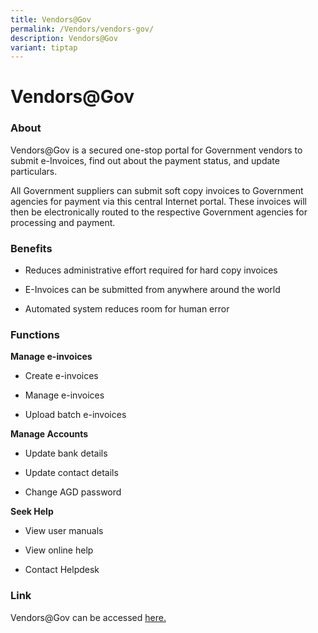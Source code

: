 ```yaml
---
title: Vendors@Gov
permalink: /Vendors/vendors-gov/
description: Vendors@Gov
variant: tiptap
---
```

<h1>Vendors@Gov</h1>
<h3>About</h3>
<p>Vendors@Gov is a secured one-stop portal for Government vendors to submit
e-Invoices, find out about the payment status, and update particulars.</p>
<p>All Government suppliers can submit soft copy invoices to Government agencies
for payment via this central Internet portal. These invoices will then
be electronically routed to the respective Government agencies for processing
and payment.</p>
<h3>Benefits</h3>
<ul data-tight="true" class="tight">
<li>
<p>Reduces administrative effort required for hard copy invoices</p>
</li>
<li>
<p>E-Invoices can be submitted from anywhere around the world</p>
</li>
<li>
<p>Automated system reduces room for human error</p>
</li>
</ul>
<h3>Functions</h3>
<p><strong>Manage e-invoices</strong>
</p>
<ul data-tight="true" class="tight">
<li>
<p>Create e-invoices</p>
</li>
<li>
<p>Manage e-invoices</p>
</li>
<li>
<p>Upload batch e-invoices</p>
</li>
</ul>
<p><strong>Manage Accounts</strong>
</p>
<ul data-tight="true" class="tight">
<li>
<p>Update bank details</p>
</li>
<li>
<p>Update contact details</p>
</li>
<li>
<p>Change AGD password</p>
</li>
</ul>
<p><strong>Seek Help</strong>
</p>
<ul data-tight="true" class="tight">
<li>
<p>View user manuals</p>
</li>
<li>
<p>View online help</p>
</li>
<li>
<p>Contact Helpdesk</p>
</li>
</ul>
<h3>Link</h3>
<p>Vendors@Gov can be accessed <a href="https://www.vendors.gov.sg/" rel="noopener nofollow" target="_blank">here.</a>
</p>
<p></p>